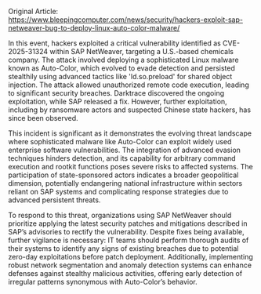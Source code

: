 Original Article: https://www.bleepingcomputer.com/news/security/hackers-exploit-sap-netweaver-bug-to-deploy-linux-auto-color-malware/

In this event, hackers exploited a critical vulnerability identified as CVE-2025-31324 within SAP NetWeaver, targeting a U.S.-based chemicals company. The attack involved deploying a sophisticated Linux malware known as Auto-Color, which evolved to evade detection and persisted stealthily using advanced tactics like 'ld.so.preload' for shared object injection. The attack allowed unauthorized remote code execution, leading to significant security breaches. Darktrace discovered the ongoing exploitation, while SAP released a fix. However, further exploitation, including by ransomware actors and suspected Chinese state hackers, has since been observed.

This incident is significant as it demonstrates the evolving threat landscape where sophisticated malware like Auto-Color can exploit widely used enterprise software vulnerabilities. The integration of advanced evasion techniques hinders detection, and its capability for arbitrary command execution and rootkit functions poses severe risks to affected systems. The participation of state-sponsored actors indicates a broader geopolitical dimension, potentially endangering national infrastructure within sectors reliant on SAP systems and complicating response strategies due to advanced persistent threats.

To respond to this threat, organizations using SAP NetWeaver should prioritize applying the latest security patches and mitigations described in SAP’s advisories to rectify the vulnerability. Despite fixes being available, further vigilance is necessary: IT teams should perform thorough audits of their systems to identify any signs of existing breaches due to potential zero-day exploitations before patch deployment. Additionally, implementing robust network segmentation and anomaly detection systems can enhance defenses against stealthy malicious activities, offering early detection of irregular patterns synonymous with Auto-Color’s behavior.